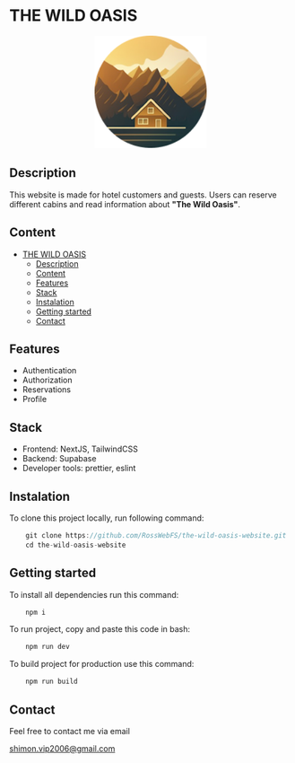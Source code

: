 # THE WILD OASIS

<p align="center">
  <img src="public/logo.png" alt="logo" width="200">
</p>

## Description
This website is made for hotel customers and guests. Users can reserve different cabins and read information about **"The Wild Oasis"**.

## Content
- [THE WILD OASIS](#the-wild-oasis)
  - [Description](#description)
  - [Content](#content)
  - [Features](#features)
  - [Stack](#stack)
  - [Instalation](#instalation)
  - [Getting started](#getting-started)
  - [Contact](#contact)

## Features

- Authentication
- Authorization
- Reservations
- Profile

## Stack

- Frontend: NextJS, TailwindCSS
- Backend: Supabase
- Developer tools: prettier, eslint

## Instalation

To clone this project locally, run following command:

```javascript
    git clone https://github.com/RossWebFS/the-wild-oasis-website.git
    cd the-wild-oasis-website
```

## Getting started

To install all dependencies run this command:

```javascript
    npm i
```

To run project, copy and paste this code in bash:

```javascript
    npm run dev
```

To build project for production use this command:

```javascript
    npm run build
```

## Contact

Feel free to contact me via email

shimon.vip2006@gmail.com